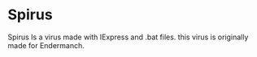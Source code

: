 # Spirus
Spirus Is a virus made with IExpress and .bat files. this virus is originally made for Endermanch.

